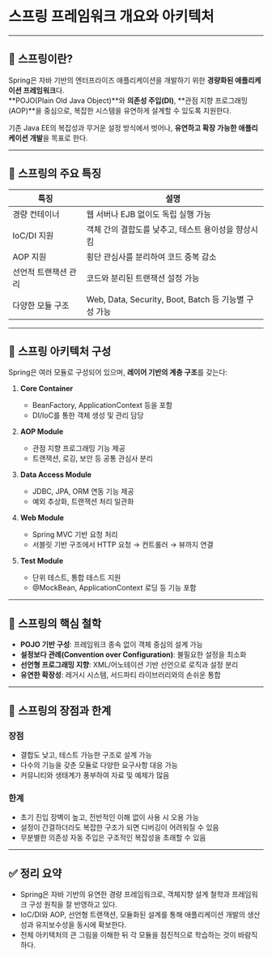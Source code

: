 # 스프링 프레임워크 개요와 아키텍처

---

## 🔹 스프링이란?

Spring은 자바 기반의 엔터프라이즈 애플리케이션을 개발하기 위한 **경량화된 애플리케이션 프레임워크**다.  
**POJO(Plain Old Java Object)**와 **의존성 주입(DI)**, **관점 지향 프로그래밍(AOP)**을 중심으로, 복잡한 시스템을 유연하게 설계할 수 있도록 지원한다.

기존 Java EE의 복잡성과 무거운 설정 방식에서 벗어나, **유연하고 확장 가능한 애플리케이션 개발**을 목표로 한다.

---

## 🔹 스프링의 주요 특징

| 특징                 | 설명                                                                 |
|----------------------|----------------------------------------------------------------------|
| 경량 컨테이너        | 웹 서버나 EJB 없이도 독립 실행 가능                                   |
| IoC/DI 지원          | 객체 간의 결합도를 낮추고, 테스트 용이성을 향상시킴                    |
| AOP 지원             | 횡단 관심사를 분리하여 코드 중복 감소                                  |
| 선언적 트랜잭션 관리 | 코드와 분리된 트랜잭션 설정 가능                                       |
| 다양한 모듈 구조     | Web, Data, Security, Boot, Batch 등 기능별 구성 가능                    |

---

## 🔹 스프링 아키텍처 구성

Spring은 여러 모듈로 구성되어 있으며, **레이어 기반의 계층 구조**를 갖는다:

1. **Core Container**  
   - BeanFactory, ApplicationContext 등을 포함  
   - DI/IoC를 통한 객체 생성 및 관리 담당

2. **AOP Module**  
   - 관점 지향 프로그래밍 기능 제공  
   - 트랜잭션, 로깅, 보안 등 공통 관심사 분리

3. **Data Access Module**  
   - JDBC, JPA, ORM 연동 기능 제공  
   - 예외 추상화, 트랜잭션 처리 일관화

4. **Web Module**  
   - Spring MVC 기반 요청 처리  
   - 서블릿 기반 구조에서 HTTP 요청 → 컨트롤러 → 뷰까지 연결

5. **Test Module**  
   - 단위 테스트, 통합 테스트 지원  
   - @MockBean, ApplicationContext 로딩 등 기능 포함

---

## 🔹 스프링의 핵심 철학

- **POJO 기반 구성**: 프레임워크 종속 없이 객체 중심의 설계 가능
- **설정보다 관례(Convention over Configuration)**: 불필요한 설정을 최소화
- **선언형 프로그래밍 지향**: XML/어노테이션 기반 선언으로 로직과 설정 분리
- **유연한 확장성**: 레거시 시스템, 서드파티 라이브러리와의 손쉬운 통합

---

## 🔹 스프링의 장점과 한계

### 장점
- 결합도 낮고, 테스트 가능한 구조로 설계 가능
- 다수의 기능을 갖춘 모듈로 다양한 요구사항 대응 가능
- 커뮤니티와 생태계가 풍부하여 자료 및 예제가 많음

### 한계
- 초기 진입 장벽이 높고, 전반적인 이해 없이 사용 시 오용 가능
- 설정이 간결하더라도 복잡한 구조가 되면 디버깅이 어려워질 수 있음
- 무분별한 의존성 자동 주입은 구조적인 복잡성을 초래할 수 있음

---

## ✅ 정리 요약

- Spring은 자바 기반의 유연한 경량 프레임워크로, 객체지향 설계 철학과 프레임워크 구성 원칙을 잘 반영하고 있다.
- IoC/DI와 AOP, 선언형 트랜잭션, 모듈화된 설계를 통해 애플리케이션 개발의 생산성과 유지보수성을 동시에 확보한다.
- 전체 아키텍처의 큰 그림을 이해한 뒤 각 모듈을 점진적으로 학습하는 것이 바람직하다.
